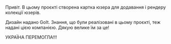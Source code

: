 Привіт.
В цьому проєкті створена картка юзера для додавання і рендеру колекції юзерів.

Дизайн надано GoIt.
Знання, що були реалізовані в цьому проєкті, теж надані цією компанією.
Дякую велике їм за це!

УКРАЇНА ПЕРЕМОГЛА!!!
